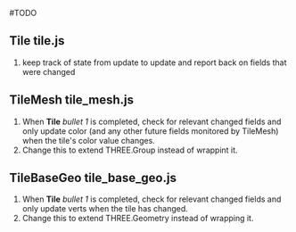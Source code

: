 #TODO
## Tile tile.js
1. keep track of state from update to update and report back on fields that were changed

## TileMesh tile_mesh.js
1. When **Tile** _bullet 1_ is completed, check for relevant changed fields and only update color (and any other future fields monitored by TileMesh) when the tile's color value changes.
2. Change this to extend THREE.Group instead of wrappint it.

## TileBaseGeo tile\_base\_geo.js
1. When **Tile** _bullet 1_ is completed, check for relevant changed fields and only update verts when the tile has changed.
2. Change this to extend THREE.Geometry instead of wrapping it.